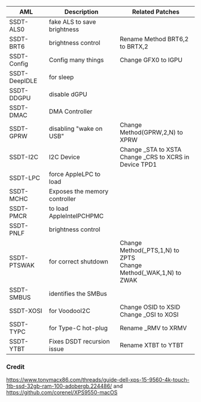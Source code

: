 | AML           | Description                   | Related Patches                                              |
| ------------- | ----------------------------- | ------------------------------------------------------------ |
| SSDT-ALS0     | fake ALS to save brightness   |                                                              |
| SSDT-BRT6     | brightness control            | Rename Method BRT6,2 to BRTX,2                               |
| SSDT-Config   | Config many things            | Change GFX0 to IGPU                                          |
| SSDT-DeepIDLE | for sleep                     |                                                              |
| SSDT-DDGPU    | disable dGPU                  |                                                              |
| SSDT-DMAC     | DMA Controller                |                                                              |
| SSDT-GPRW     | disabling "wake on USB"       | Change Method(GPRW,2,N) to XPRW                              |
| SSDT-I2C      | I2C Device                    | Change _STA to XSTA<br />Change _CRS to XCRS in Device TPD1  |
| SSDT-LPC      | force AppleLPC to load        |                                                              |
| SSDT-MCHC     | Exposes the memory controller |                                                              |
| SSDT-PMCR     | to load AppleIntelPCHPMC      |                                                              |
| SSDT-PNLF     | brightness control            |                                                              |
| SSDT-PTSWAK   | for correct shutdown          | Change Method(\_PTS,1,N) to ZPTS<br />Change Method(\_WAK,1,N) to ZWAK |
| SSDT-SMBUS    | identifies the SMBus          |                                                              |
| SSDT-XOSI     | for VoodooI2C                 | Change OSID to XSID<br />Change _OSI to XOSI                 |
| SSDT-TYPC     | for Type-C hot-plug           | Rename _RMV to XRMV                                          |
| SSDT-YTBT     | Fixes DSDT recursion issue    | Rename XTBT to YTBT                                          |

### Credit

https://www.tonymacx86.com/threads/guide-dell-xps-15-9560-4k-touch-1tb-ssd-32gb-ram-100-adobergb.224486/ and https://github.com/corenel/XPS9550-macOS